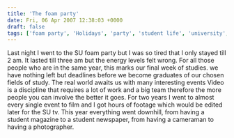 ```yaml
---
title: 'The foam party'
date: Fri, 06 Apr 2007 12:38:03 +0000
draft: false
tags: ['foam party', 'Holidays', 'party', 'student life', 'university', 'university']
---
```


Last night I went to the SU foam party but I was so tired that I only stayed till 2 am. It lasted till three am but the energy levels felt wrong. For all those people who are in the same year, this marks our final week of studies. we have nothing left but deadlines before we become graduates of our chosen fields of study. The real world awaits us with many interesting events Video is a discipline that requires a lot of work and a big team therefore the more people you can involve the better it goes. For two years I went to almost every single event to film and I got hours of footage which would be edited later for the SU tv. This year everything went downhill, from having a student magazine to a student newspaper, from having a cameraman to having a photographer.